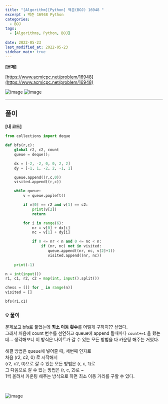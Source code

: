 ```yaml
---
title: "[Algorithm][Python] 백준(BOJ) 16948 "
excerpt : 백준 16948 Python
categories:
  - BOJ
tags:
  - [Algorithms, Python, BOJ]
  
date: 2022-05-23
last_modified_at: 2022-05-23
sidebar_main: true
---
```


**[문제]**

[https://www.acmicpc.net/problem/16948](https://www.acmicpc.net/problem/16948)

![image](https://user-images.githubusercontent.com/31675698/169743376-3820e7ca-2683-4296-b757-677cef85dd75.png)
![image](https://user-images.githubusercontent.com/31675698/169743407-196f1081-ed70-4161-9994-84623103224f.png)


<hr>

## 풀이

**[내 코드]**

```python
from collections import deque

def bfs(r,c):
    global r2, c2, count
    queue = deque();

    dx = [-2, -2, 0, 0, 2, 2]
    dy = [-1, 1, -2, 2, -1, 1]

    queue.append((r,c,0))
    visited.append((r,c))

    while queue:
        v = queue.popleft()

        if v[0] == r2 and v[1] == c2:
            print(v[2])
            return

        for i in range(6):
            nr = v[0] + dx[i]
            nc = v[1] + dy[i]

            if 0 <= nr < n and 0 <= nc < n:
                if (nr, nc) not in visited:
                   queue.append((nr, nc, v[2]+1))
                   visited.append((nr, nc))
                   
    print(-1)

n = int(input())
r1, c1, r2, c2 = map(int, input().split())

chess = [[] for _ in range(n)]
visited = []

bfs(r1,c1)
```

### 💡 풀이
문제보고 bfs로 풀었는데 **최소 이동 횟수**를 어떻게 구하지?? 싶었다. <br/>
그래서 처음에 count 변수를 선언하고 queue에 append 될때마다 ```count+=1``` 을 했는데... 생각해보니 이 방식은 나이트가 갈 수 있는 모든 방법을 다 카운팅 해주는 거였다. <br/>
<br/>
해결 방법은 queue에 넣어줄 때, 세번째 인자로 <br/> 처음 (r2, c2, 0) 로 시작해서 <br/> (r2, c2, 0)으로 갈 수 있는 모든 방법은 (r, c, 1)로 <br/>
그 다음으로 갈 수 있는 방법은 (r, c, 2)로 ~ <br/>
1씩 올려서 카운팅 해주는 방식으로 하면 최소 이동 거리를 구할 수 있다.

<br/>

![image](https://user-images.githubusercontent.com/31675698/169743293-e7c1829b-e6f0-45b1-9f4b-381a4f7b895e.png)
